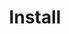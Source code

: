 ---
layout: layout.pug
navigationTitle: Install
title: Install
menuWeight: 1
model: /services/elastic/data.yml
render: mustache
featureMaturity:
---
